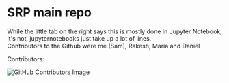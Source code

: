 # SRP main repo  
While the little tab on the right says this is mostly done in Jupyter Notebook, it's not, jupyternotebooks just take up a lot of lines. 
<br/>
Contributors to the Github were me (Sam), Rakesh, Maria and Daniel
  
  Contributors:  
   
  ![GitHub Contributors Image](https://contrib.rocks/image?repo=Sjb4243/SRP)
